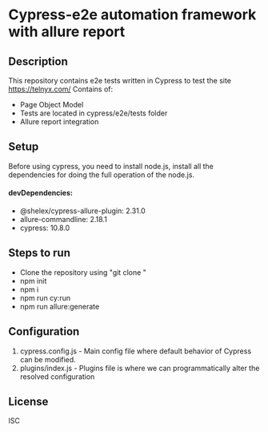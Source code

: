# Cypress-e2e automation framework with allure report

## Description

This repository contains e2e tests written in Cypress to test the site https://telnyx.com/ Contains of:

* Page Object Model
* Tests are located in cypress/e2e/tests folder
* Allure report integration

## Setup

Before using cypress, you need to install node.js, install all the dependencies for doing the full operation of the node.js.

#### devDependencies:
* @shelex/cypress-allure-plugin: 2.31.0
* allure-commandline: 2.18.1
* cypress: 10.8.0
  
## Steps to run

* Clone the repository using "git clone "
* npm init
* npm i
* npm run cy:run
* npm run allure:generate
  
## Configuration 
1. cypress.config.js - Main config file where default behavior of Cypress can be modified.
2. plugins/index.js - Plugins file is where we can programmatically alter the resolved configuration
  
## License
ISC